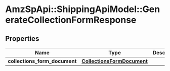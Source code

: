 # AmzSpApi::ShippingApiModel::GenerateCollectionFormResponse

## Properties
Name | Type | Description | Notes
------------ | ------------- | ------------- | -------------
**collections_form_document** | [**CollectionsFormDocument**](CollectionsFormDocument.md) |  | [optional] 


